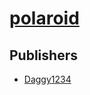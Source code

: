 # [polaroid](https://pypi.org/project/polaroid)



## Publishers
- [Daggy1234](https://pypi.org/user/Daggy1234)

